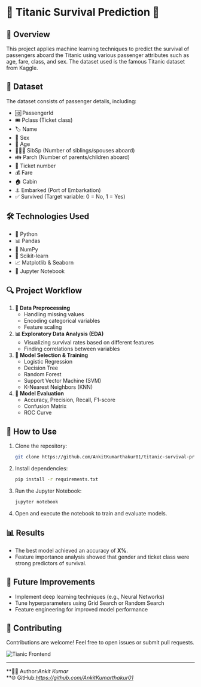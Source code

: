 # 🚢 Titanic Survival Prediction 🚀

## 📌 Overview
This project applies machine learning techniques to predict the survival of passengers aboard the Titanic using various passenger attributes such as age, fare, class, and sex. The dataset used is the famous Titanic dataset from Kaggle.

## 📂 Dataset
The dataset consists of passenger details, including:
- 🆔 PassengerId
- 🎟️ Pclass (Ticket class)
- 🏷️ Name
- 👤 Sex
- 🎂 Age
- 👨‍👩‍👦 SibSp (Number of siblings/spouses aboard)
- 👪 Parch (Number of parents/children aboard)
- 🎫 Ticket number
- 💰 Fare
- 🏠 Cabin
- ⚓ Embarked (Port of Embarkation)
- ✅ Survived (Target variable: 0 = No, 1 = Yes)

## 🛠️ Technologies Used
- 🐍 Python
- 📊 Pandas
- 🔢 NumPy
- 🤖 Scikit-learn
- 📈 Matplotlib & Seaborn
- 📝 Jupyter Notebook

## 🔍 Project Workflow
1. **📌 Data Preprocessing**
   - Handling missing values
   - Encoding categorical variables
   - Feature scaling
2. **📊 Exploratory Data Analysis (EDA)**
   - Visualizing survival rates based on different features
   - Finding correlations between variables
3. **🤖 Model Selection & Training**
   - Logistic Regression
   - Decision Tree
   - Random Forest
   - Support Vector Machine (SVM)
   - K-Nearest Neighbors (KNN)
4. **📏 Model Evaluation**
   - Accuracy, Precision, Recall, F1-score
   - Confusion Matrix
   - ROC Curve

## 🚀 How to Use
1. Clone the repository:
   ```bash
   git clone https://github.com/AnkitKumarthakur01/titanic-survival-prediction.git
   ```
2. Install dependencies:
   ```bash
   pip install -r requirements.txt
   ```
3. Run the Jupyter Notebook:
   ```bash
   jupyter notebook
   ```
4. Open and execute the notebook to train and evaluate models.

## 📊 Results
- The best model achieved an accuracy of **X%**.
- Feature importance analysis showed that gender and ticket class were strong predictors of survival.

## 🔮 Future Improvements
- Implement deep learning techniques (e.g., Neural Networks)
- Tune hyperparameters using Grid Search or Random Search
- Feature engineering for improved model performance

## 🤝 Contributing
Contributions are welcome! Feel free to open issues or submit pull requests.



![Tianic Frontend](https://github.com/user-attachments/assets/9a0eb1a4-bafa-443c-add7-de6b562c9a45)

---

**👨‍💻 Author:*Ankit Kumar*  
**🌐 GitHub:*https://github.com/AnkitKumarthakur01* 
